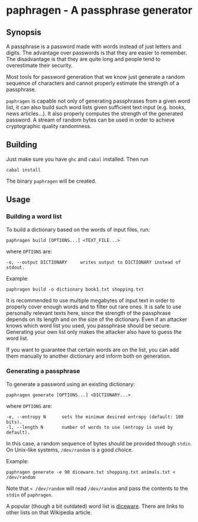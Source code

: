 # paphragen - A passphrase generator

## Synopsis
A passphrase is a password made with words instead of just letters and digits. The advantage over passwords is that they are easier to remember. The disadvantage is that they are quite long and people tend to overestimate their security.

Most tools for password generation that we know just generate a random sequence of characters and cannot properly estimate the strength of a passphrase.

`paphragen` is capable not only of generating passphrases from a given word list, it can also build such word lists given sufficient text input (e.g. books, news articles...). It also properly computes the strength of the generated password. A stream of random bytes can be used in order to achieve cryptographic quality randomness.

## Building

Just make sure you have `ghc` and `cabal` installed. Then run

    cabal install

The binary `paphragen` will be created.

## Usage

### Building a word list

To build a dictionary based on the words of input files, run:

    paphragen build [OPTIONS...] <TEXT_FILE...>


where `OPTIONS` are:


    -o, --output DICTIONARY     writes output to DICTIONARY instead of stdout.

Example:

    paphragen build -o dictionary book1.txt shopping.txt

It is recommended to use multiple megabytes of input text in order to properly cover enough words and to filter out rare ones. It is safe to use personally relevant texts here, since the strength of the passphrase depends on its length and on the size of the dictionary. Even if an attacker knows which word list you used, you passphrase should be secure. Generating your own list only makes the attacker also have to guess the word list.

If you want to guarantee that certain words are on the list, you can add them manually to another dictionary and inform both on generation.

### Generating a passphrase

To generate a password using an existing dictionary:

    paphragen generate [OPTIONS...] <DICTIONARY...>

where `OPTIONS` are:

    -e, --entropy N      sets the minimum desired entropy (default: 100 bits).
    -l, --length N       number of words to use (entropy is used by default).

In this case, a random sequence of bytes should be provided through `stdin`.
On Unix-like systems, `/dev/random` is a good choice.

Example:

    paphragen generate -e 90 diceware.txt shopping.txt animals.txt < /dev/random

Note that `< /dev/random` will read `/dev/random` and pass the contents to the `stdin` of `paphragen`.

A popular (though a bit outdated) word list is [diceware](https://en.wikipedia.org/wiki/Diceware). There are links to other lists on that Wikipedia article.
